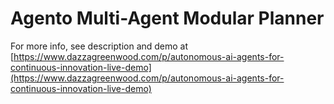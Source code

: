 # Agento Multi-Agent Modular Planner

For more info, see description and demo at [https://www.dazzagreenwood.com/p/autonomous-ai-agents-for-continuous-innovation-live-demo](https://www.dazzagreenwood.com/p/autonomous-ai-agents-for-continuous-innovation-live-demo)
